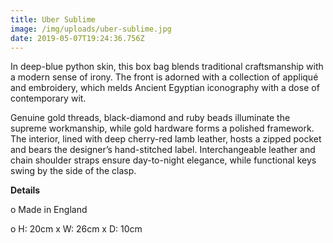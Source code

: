 ```yaml
---
title: Uber Sublime
image: /img/uploads/uber-sublime.jpg
date: 2019-05-07T19:24:36.756Z
---
```

In deep-blue python skin, this box bag blends traditional craftsmanship with a modern sense of irony. The front is adorned with a collection of appliqué and embroidery, which melds Ancient Egyptian iconography with a dose of contemporary wit. 

Genuine gold threads, black-diamond and ruby beads illuminate the supreme workmanship, while gold hardware forms a polished framework. The interior, lined with deep cherry-red lamb leather, hosts a zipped pocket and bears the designer’s hand-stitched label. Interchangeable leather and chain shoulder straps ensure day-to-night elegance, while functional keys swing by the side of the clasp.

**Details**

o Made in England

o H: 20cm x W: 26cm x D: 10cm
